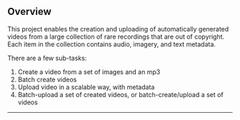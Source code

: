 ## Overview

This project enables the creation and uploading of automatically generated videos from a large collection of rare recordings that are out of copyright. Each item in the collection contains audio, imagery, and text metadata. 

There are a few sub-tasks:
1) Create a video from a set of images and an mp3
2) Batch create videos
3) Upload video in a scalable way, with metadata
3) Batch-upload a set of created videos, or batch-create/upload a set of videos

_________________________________________
 